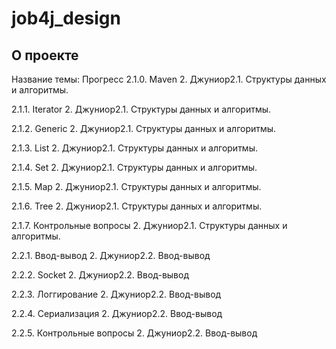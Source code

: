 # job4j_design

## О проекте

Название темы:	Прогресс
2.1.0. Maven
2. Джуниор2.1. Структуры данных и алгоритмы.
   
   2.1.1. Iterator
2. Джуниор2.1. Структуры данных и алгоритмы.
   
   2.1.2. Generic
2. Джуниор2.1. Структуры данных и алгоритмы.
   
   2.1.3. List
2. Джуниор2.1. Структуры данных и алгоритмы.
   
   2.1.4. Set
2. Джуниор2.1. Структуры данных и алгоритмы.
   
   2.1.5. Map
2. Джуниор2.1. Структуры данных и алгоритмы.
   
   2.1.6. Tree
2. Джуниор2.1. Структуры данных и алгоритмы.
   
   2.1.7. Контрольные вопросы
2. Джуниор2.1. Структуры данных и алгоритмы.
   
   2.2.1. Ввод-вывод
2. Джуниор2.2. Ввод-вывод
   
   2.2.2. Socket
2. Джуниор2.2. Ввод-вывод
   
   2.2.3. Логгирование
2. Джуниор2.2. Ввод-вывод
   
   2.2.4. Сериализация
2. Джуниор2.2. Ввод-вывод
   
   2.2.5. Контрольные вопросы
2. Джуниор2.2. Ввод-вывод


